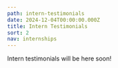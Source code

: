 ```yaml
---
path: intern-testimonials
date: 2024-12-04T00:00:00.000Z
title: Intern Testimonials
sort: 2
nav: internships
---
```

Intern testimonials will be here soon!
